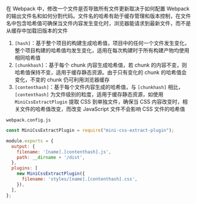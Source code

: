 在 Webpack 中，修改一个文件是否导致所有文件更新取决于如何配置 Webpack 的输出文件名和如何分割代码。文件名的哈希有助于缓存管理和版本控制，在文件名中包含哈希值可确保当文件内容发生变化时，浏览器能请求到最新文件，而不是从缓存中加载旧版本的文件

1. `[hash]`：基于整个项目的构建生成哈希值，项目中的任何一个文件发生变化，整个项目构建的哈希值均发生变化，适用在每次构建时于所有构建产物均使用相同哈希值
2. `[chunkhash]`：基于每个 chunk 内容生成哈希值，若 chunk 的内容不变，则哈希值保持不变，适用于缓存静态资源。由于只有变化的 chunk 的哈希值会变化，不变的 chunk 仍可利用浏览器缓存
3. `[contenthash]`：基于每个文件内容生成的哈希值，与 `[chunkhash]` 相比，`[contenthash]` 为文件级别的粒度，适用于缓存静态资源，如使用 `MiniCssExtractPlugin` 提取 CSS 到单独文件，确保当 CSS 内容改变时，相关文件的哈希值改变，而改变 JavaScript 文件不会影响 CSS 文件的哈希值

`webpack.config.js`

```js
const MiniCssExtractPlugin = require("mini-css-extract-plugin");

module.exports = {
  output: {
    filename: '[name].[contenthash].js',
    path: __dirname + '/dist',
  },
  plugins: [
    new MiniCssExtractPlugin({
      filename: 'styles/[name].[contenthash].css',
    }),
  ],
};
```
